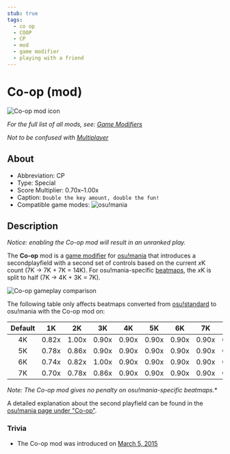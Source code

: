 ```yaml
---
stub: true
tags:
  - co op
  - COOP
  - CP
  - mod
  - game modifier
  - playing with a friend
---
```


# Co-op (mod)

![Co-op mod icon](/wiki/shared/mods/COOP.png "Co-op (CO) mod icon")

*For the full list of all mods, see: [Game Modifiers](/wiki/Game_Modifiers)*

*Not to be confused with [Multiplayer](/wiki/Multi)*

## About

- Abbreviation: CP
- Type: Special
- Score Multiplier: 0.70x–1.00x
- Caption: `Double the key amount, double the fun!`
- Compatible game modes: ![][o!m]

## Description

*Notice: enabling the Co-op mod will result in an unranked play.*

The **Co-op** mod is a [game modifier](/wiki/Game_Modifiers) for [osu!mania](/wiki/Game_Modes/osu!mania) that introduces a secondplayfield with a second set of controls based on the current *x*K count (7K -> 7K + 7K = 14K). For osu!mania-specific [beatmaps](/wiki/Beatmaps), the *x*K is split to half (7K -> 4K + 3K = 7K).

![Co-op gameplay comparison](/img/GM_COOP.jpg "Comparisons between a normal play (top-left) vs. a co-op play (top-right) of an osu!mania-specific beatmaps, and a normal play (bottom-left) vs. a co-op play (bottom-right) of an non–osu!mania-specific beatmap")

The following table only affects beatmaps converted from [osu!standard](/wiki/Game_Modes) to osu!mania with the Co-op mod on:

| Default | 1K | 2K | 3K | 4K | 5K | 6K | 7K | 8K | 9K |
| :-: | :-: | :-: | :-: | :-: | :-: | :-: | :-: | :-: | :-: |
| 4K | 0.82x | 1.00x | 0.90x | 0.90x | 0.90x | 0.90x | 0.90x | 0.90x | 0.90x |
| 5K | 0.78x | 0.86x | 0.90x | 0.90x | 0.90x | 0.90x | 0.90x | 0.90x | 0.90x |
| 6K | 0.74x | 0.82x | 1.00x | 0.90x | 0.90x | 0.90x | 0.90x | 0.90x | 0.90x |
| 7K | 0.70x | 0.78x | 0.86x | 0.90x | 0.90x | 0.90x | 0.90x | 0.90x | 0.90x |

*Note: The Co-op mod gives no penalty on osu!mania-specific beatmaps.**

A detailed explanation about the second playfield can be found in the [osu!mania page under "Co-op"](/wiki/Game_Modes/osu!mania#co-op).

### Trivia

- The Co-op mod was introduced on [March 5, 2015](https://osu.ppy.sh/home/changelog)

[o!m]: /wiki/shared/mode/mania.png "osu!mania"
